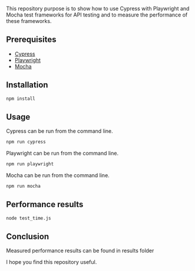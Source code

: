 This repository purpose is to show how to use Cypress with Playwright and Mocha test frameworks for API testing and to measure the performance of these frameworks.

## Prerequisites

- [Cypress](https://www.cypress.io/)
- [Playwright](https://playwright.dev/)
- [Mocha](https://mochajs.org/)

## Installation

```bash
npm install
```

## Usage

Cypress can be run from the command line.
```bash
npm run cypress
```

Playwright can be run from the command line.
```bash
npm run playwright
```

Mocha can be run from the command line.
```bash
npm run mocha
```

## Performance results

```bash
node test_time.js
```

## Conclusion

Measured performance results can be found in results folder

I hope you find this repository useful.